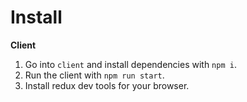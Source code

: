 # Install
**Client**
1. Go into `client` and install dependencies with `npm i`. 
2. Run the client with `npm run start`. 
3. Install redux dev tools for your browser. 


